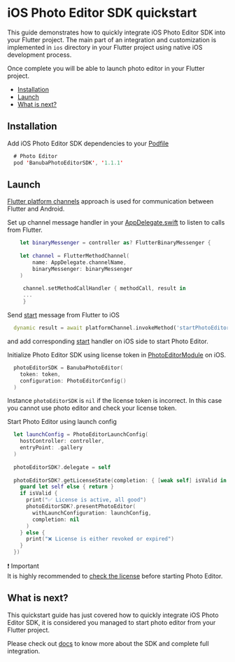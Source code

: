 # iOS Photo Editor SDK quickstart

This guide demonstrates how to quickly integrate iOS Photo Editor SDK into your Flutter project.
The main part of an integration and customization is implemented in ```ios``` directory
in your Flutter project using native iOS development process.

Once complete you will be able to launch photo editor in your Flutter project.

- [Installation](#Installation)
- [Launch](#Launch)
- [What is next?](#What-is-next)

## Installation
Add iOS Photo Editor SDK dependencies to your [Podfile](../ios/Podfile)
```swift
  # Photo Editor
  pod 'BanubaPhotoEditorSDK', '1.1.1'
```

## Launch
[Flutter platform channels](https://docs.flutter.dev/development/platform-integration/platform-channels) approach is used for communication between Flutter and Android.

Set up channel message handler in your [AppDelegate.swift](../ios/Runner/AppDelegate.swift#L42)
to listen to calls from Flutter.
```swift
    let binaryMessenger = controller as? FlutterBinaryMessenger {
            
    let channel = FlutterMethodChannel(
        name: AppDelegate.channelName,
        binaryMessenger: binaryMessenger
    )
            
     channel.setMethodCallHandler { methodCall, result in
     ... 
     }
```

Send [start](../lib/main.dart#L65) message from Flutter to iOS
```dart
  dynamic result = await platformChannel.invokeMethod('startPhotoEditor', LICENSE_TOKEN);
```
and add corresponding [start](../ios/Runner/AppDelegate.swift#L101) handler on iOS side to start Photo Editor.

Initialize Photo Editor SDK using license token in [PhotoEditorModule](../ios/Runner/PhotoEditorModule.swift#L17) on iOS.
```swift
  photoEditorSDK = BanubaPhotoEditor(
    token: token,
    configuration: PhotoEditorConfig()
  )
```
Instance ```photoEditorSDK``` is ```nil``` if the license token is incorrect. In this case you cannot use photo editor and check your license token.

Start Photo Editor using launch config
```swift
  let launchConfig = PhotoEditorLaunchConfig(
    hostController: controller,
    entryPoint: .gallery
  )
  
  photoEditorSDK?.delegate = self
        
  photoEditorSDK?.getLicenseState(completion: { [weak self] isValid in
    guard let self else { return }
    if isValid {
      print("✅ License is active, all good")
      photoEditorSDK?.presentPhotoEditor(
        withLaunchConfiguration: launchConfig,
        completion: nil
      )
    } else {
      print("❌ License is either revoked or expired")
    }
  })
```

:exclamation: Important  
It is highly recommended to [check the license](../ios/Runner/PhotoEditorModule.swift#L36) before starting Photo Editor.

## What is next?
This quickstart guide has just covered how to quickly integrate iOS Photo Editor SDK,
it is considered you managed to start photo editor from your Flutter project.

Please check out [docs](https://docs.banuba.com/ve-pe-sdk/docs/ios/pe-requirements) to know more about the SDK and complete full integration.